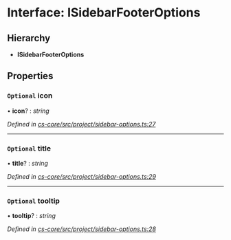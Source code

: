 # Interface: ISidebarFooterOptions

## Hierarchy

* **ISidebarFooterOptions**

## Properties

### `Optional` icon

• **icon**? : *string*

*Defined in [cs-core/src/project/sidebar-options.ts:27](https://github.com/RichardHovenkamp/csnext/blob/eefa977/packages/cs-core/src/project/sidebar-options.ts#L27)*

___

### `Optional` title

• **title**? : *string*

*Defined in [cs-core/src/project/sidebar-options.ts:29](https://github.com/RichardHovenkamp/csnext/blob/eefa977/packages/cs-core/src/project/sidebar-options.ts#L29)*

___

### `Optional` tooltip

• **tooltip**? : *string*

*Defined in [cs-core/src/project/sidebar-options.ts:28](https://github.com/RichardHovenkamp/csnext/blob/eefa977/packages/cs-core/src/project/sidebar-options.ts#L28)*
